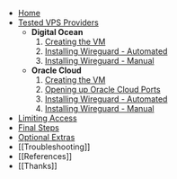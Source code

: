 * [Home](Home)
* [Tested VPS Providers](Supported-VPS-Providers)
  * **Digital Ocean**
    1. [Creating the VM](Digital-Ocean-(Creating))
    2. [Installing Wireguard - Automated](Digital-Ocean-(Automatic-Installer-Script))
    3. [Installing Wireguard - Manual](Digital-Ocean-(Manual-Installation))
  * **Oracle Cloud**
    1. [Creating the VM](Oracle-Cloud-(Creating))
    2. [Opening up Oracle Cloud Ports](Oracle-Cloud--(Opening-Up-Ports))
    3. [Installing Wireguard - Automated](Oracle-Cloud-(Automatic-Installer-Script))
    4. [Installing Wireguard - Manual](Oracle-Cloud-(Manual-Installation))
* [Limiting Access](Limiting-Access)
* [Final Steps](Final-Steps)
* [Optional Extras](Optional-Extras)
* [[Troubleshooting]]
* [[References]]
* [[Thanks]]